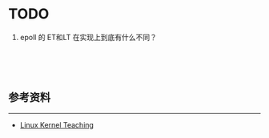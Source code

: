 # TODO

1. epoll 的 ET和LT 在实现上到底有什么不同？




<br><br><br>

## 参考资料
----

* [Linux Kernel Teaching](https://linux-kernel-labs.github.io/refs/heads/master/index.html)